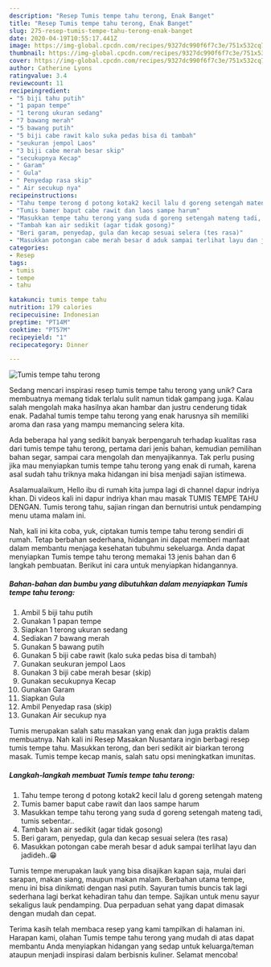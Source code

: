 ```yaml
---
description: "Resep Tumis tempe tahu terong, Enak Banget"
title: "Resep Tumis tempe tahu terong, Enak Banget"
slug: 275-resep-tumis-tempe-tahu-terong-enak-banget
date: 2020-04-19T10:55:17.441Z
image: https://img-global.cpcdn.com/recipes/9327dc990f6f7c3e/751x532cq70/tumis-tempe-tahu-terong-foto-resep-utama.jpg
thumbnail: https://img-global.cpcdn.com/recipes/9327dc990f6f7c3e/751x532cq70/tumis-tempe-tahu-terong-foto-resep-utama.jpg
cover: https://img-global.cpcdn.com/recipes/9327dc990f6f7c3e/751x532cq70/tumis-tempe-tahu-terong-foto-resep-utama.jpg
author: Catherine Lyons
ratingvalue: 3.4
reviewcount: 11
recipeingredient:
- "5 biji tahu putih"
- "1 papan tempe"
- "1 terong ukuran sedang"
- "7 bawang merah"
- "5 bawang putih"
- "5 biji cabe rawit kalo suka pedas bisa di tambah"
- "seukuran jempol Laos"
- "3 biji cabe merah besar skip"
- "secukupnya Kecap"
- " Garam"
- " Gula"
- " Penyedap rasa skip"
- " Air secukup nya"
recipeinstructions:
- "Tahu tempe terong d potong kotak2 kecil lalu d goreng setengah mateng"
- "Tumis bamer baput cabe rawit dan laos sampe harum"
- "Masukkan tempe tahu terong yang suda d goreng setengah mateng tadi, tumis sebentar.."
- "Tambah kan air sedikit (agar tidak gosong)"
- "Beri garam, penyedap, gula dan kecap sesuai selera (tes rasa)"
- "Masukkan potongan cabe merah besar d aduk sampai terlihat layu dan jadideh..😁"
categories:
- Resep
tags:
- tumis
- tempe
- tahu

katakunci: tumis tempe tahu 
nutrition: 179 calories
recipecuisine: Indonesian
preptime: "PT14M"
cooktime: "PT57M"
recipeyield: "1"
recipecategory: Dinner

---
```



![Tumis tempe tahu terong](https://img-global.cpcdn.com/recipes/9327dc990f6f7c3e/751x532cq70/tumis-tempe-tahu-terong-foto-resep-utama.jpg)

Sedang mencari inspirasi resep tumis tempe tahu terong yang unik? Cara membuatnya memang tidak terlalu sulit namun tidak gampang juga. Kalau salah mengolah maka hasilnya akan hambar dan justru cenderung tidak enak. Padahal tumis tempe tahu terong yang enak harusnya sih memiliki aroma dan rasa yang mampu memancing selera kita.

Ada beberapa hal yang sedikit banyak berpengaruh terhadap kualitas rasa dari tumis tempe tahu terong, pertama dari jenis bahan, kemudian pemilihan bahan segar, sampai cara mengolah dan menyajikannya. Tak perlu pusing jika mau menyiapkan tumis tempe tahu terong yang enak di rumah, karena asal sudah tahu triknya maka hidangan ini bisa menjadi sajian istimewa.

Asalamualaikum, Hello ibu di rumah kita jumpa lagi di channel dapur indriya khan. Di videos kali ini dapur indriya khan mau masak TUMIS TEMPE TAHU DENGAN. Tumis terong tahu, sajian ringan dan bernutrisi untuk pendamping menu utama malam ini.


Nah, kali ini kita coba, yuk, ciptakan tumis tempe tahu terong sendiri di rumah. Tetap berbahan sederhana, hidangan ini dapat memberi manfaat dalam membantu menjaga kesehatan tubuhmu sekeluarga. Anda dapat menyiapkan Tumis tempe tahu terong memakai 13 jenis bahan dan 6 langkah pembuatan. Berikut ini cara untuk menyiapkan hidangannya.

<!--inarticleads1-->

##### Bahan-bahan dan bumbu yang dibutuhkan dalam menyiapkan Tumis tempe tahu terong:

1. Ambil 5 biji tahu putih
1. Gunakan 1 papan tempe
1. Siapkan 1 terong ukuran sedang
1. Sediakan 7 bawang merah
1. Gunakan 5 bawang putih
1. Gunakan 5 biji cabe rawit (kalo suka pedas bisa di tambah)
1. Gunakan seukuran jempol Laos
1. Gunakan 3 biji cabe merah besar (skip)
1. Gunakan secukupnya Kecap
1. Gunakan  Garam
1. Siapkan  Gula
1. Ambil  Penyedap rasa (skip)
1. Gunakan  Air secukup nya


Tumis merupakan salah satu masakan yang enak dan juga praktis dalam membuatnya. Nah kali ini Resep Masakan Nusantara ingin berbagi resep tumis tempe tahu. Masukkan terong, dan beri sedikit air biarkan terong masak. Tumis tempe kecap manis, salah satu opsi meningkatkan imunitas. 

<!--inarticleads2-->

##### Langkah-langkah membuat Tumis tempe tahu terong:

1. Tahu tempe terong d potong kotak2 kecil lalu d goreng setengah mateng
1. Tumis bamer baput cabe rawit dan laos sampe harum
1. Masukkan tempe tahu terong yang suda d goreng setengah mateng tadi, tumis sebentar..
1. Tambah kan air sedikit (agar tidak gosong)
1. Beri garam, penyedap, gula dan kecap sesuai selera (tes rasa)
1. Masukkan potongan cabe merah besar d aduk sampai terlihat layu dan jadideh..😁


Tumis tempe merupakan lauk yang bisa disajikan kapan saja, mulai dari sarapan, makan siang, maupun makan malam. Berbahan utama tempe, menu ini bisa dinikmati dengan nasi putih. Sayuran tumis buncis tak lagi sederhana lagi berkat kehadiran tahu dan tempe. Sajikan untuk menu sayur sekaligus lauk pendamping. Dua perpaduan sehat yang dapat dimasak dengan mudah dan cepat. 

Terima kasih telah membaca resep yang kami tampilkan di halaman ini. Harapan kami, olahan Tumis tempe tahu terong yang mudah di atas dapat membantu Anda menyiapkan hidangan yang sedap untuk keluarga/teman ataupun menjadi inspirasi dalam berbisnis kuliner. Selamat mencoba!
